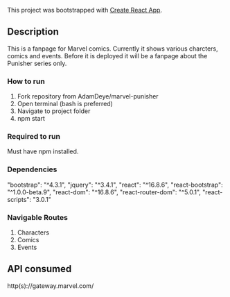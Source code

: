 This project was bootstrapped with [Create React App](https://github.com/facebook/create-react-app).

## Description

This is a fanpage for Marvel comics. Currently it shows various charcters, comics and events. Before it is deployed it will be a fanpage about the Punisher series only.

### How to run

1. Fork repository from AdamDeye/marvel-punisher
2. Open terminal (bash is preferred)
3. Navigate to project folder
4. npm start

### Required to run

Must have npm installed.

### Dependencies

<!-- Bootstrap used for responsiveness -->
"bootstrap": "^4.3.1",
"jquery": "^3.4.1",
"react": "^16.8.6",
"react-bootstrap": "^1.0.0-beta.9",
"react-dom": "^16.8.6",
"react-router-dom": "^5.0.1",
"react-scripts": "3.0.1"

### Navigable Routes

1. Characters
2. Comics
3. Events

## API consumed

http(s)://gateway.marvel.com/


